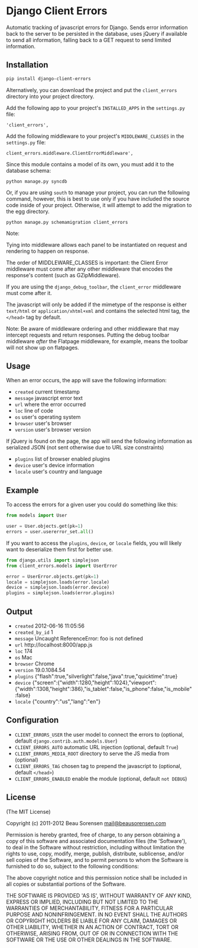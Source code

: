 # Django Client Errors

Automatic tracking of javascript errors for Django. Sends error information back to the 
server to be persisted in the database, uses jQuery if available to send all information, 
falling back to a GET request to send limited information.


## Installation

```bash
pip install django-client-errors
````

Alternatively, you can download the project and put the `client_errors` directory into 
your project directory.

Add the following app to your project's `INSTALLED_APPS` in the `settings.py` file:

````
'client_errors',
````

Add the following middleware to your project's `MIDDLEWARE_CLASSES` in the `settings.py` file:

````
client_errors.middleware.ClientErrorMiddleware',
````

Since this module contains a model of its own, you must add it to the database schema:

````
python manage.py syncdb
````

Or, if you are using `south` to manage your project, you can run the following command,
however, this is best to use only if you have included the source code inside of your project.
Otherwise, it will attempt to add the migration to the egg directory.

````
python manage.py schemamigration client_errors
````

Note:

Tying into middleware allows each panel to be instantiated on request and
rendering to happen on response.

The order of MIDDLEWARE_CLASSES is important: the Client Error middleware
must come after any other middleware that encodes the response's content
(such as GZipMiddleware).

If you are using the `django_debug_toolbar`, the `client_error` middleware must
come after it.

The javascript will only be added if the mimetype of the
response is either `text/html` or `application/xhtml+xml` and contains the selected
html tag, the `</head>` tag by default.

Note: Be aware of middleware ordering and other middleware that may
intercept requests and return responses.  Putting the debug toolbar
middleware *after* the Flatpage middleware, for example, means the
toolbar will not show up on flatpages.


## Usage

When an error occurs, the app will save the following information:

* `created` current timestamp
* `message` javascript error text
* `url` where the error occurred
* `loc` line of code
* `os` user's operating system
* `browser` user's browser
* `version` user's browser version

If jQuery is found on the page, the app will send the following information as 
serialized JSON (not sent otherwise due to URL size constraints)

* `plugins` list of browser enabled plugins
* `device` user's device information
* `locale` user's country and language


## Example

To access the errors for a given user you could do something like this:

```python
from models import User

user = User.objects.get(pk=1)
errors = user.usererror_set.all()
````

If you want to access the `plugins`, `device`, or `locale` fields, you will likely
want to deserialize them first for better use.

```python
from django.utils import simplejson
from client_errors.models import UserError

error = UserError.objects.get(pk=1)
locale = simplejson.loads(error.locale)
device = simplejson.loads(error.device)
plugins = simplejson.loads(error.plugins)
````


## Output

* `created` 2012-06-16 11:05:56
* `created_by_id` 1   
* `message` Uncaught ReferenceError: foo is not defined    
* `url` http://localhost:8000/app.js
* `loc` 174 
* `os` Mac 
* `browser` Chrome
* `version` 19.0.1084.54
* `plugins` {"flash":true,"silverlight":false,"java":true,"quicktime":true}
* `device` {"screen":{"width":1280,"height":1024},"viewport":{"width":1308,"height":386},"is_tablet":false,"is_phone":false,"is_mobile":false}
* `locale` {"country":"us","lang":"en"}


## Configuration

* `CLIENT_ERRORS_USER` the user model to connect the errors to (optional, default `django.contrib.auth.models.User`)
* `CLIENT_ERRORS_AUTO` automatic URL injection (optional, default `True`)
* `CLIENT_ERRORS_MEDIA_ROOT` directory to serve the JS media from (optional)
* `CLIENT_ERRORS_TAG` chosen tag to prepend the javascript to (optional, default `</head>`)
* `CLIENT_ERRORS_ENABLED` enable the module (optional, default `not DEBUG`)


## License

(The MIT License)

Copyright (c) 2011-2012 Beau Sorensen <mail@beausorensen.com>

Permission is hereby granted, free of charge, to any person obtaining
a copy of this software and associated documentation files (the
'Software'), to deal in the Software without restriction, including
without limitation the rights to use, copy, modify, merge, publish,
distribute, sublicense, and/or sell copies of the Software, and to
permit persons to whom the Software is furnished to do so, subject to
the following conditions:

The above copyright notice and this permission notice shall be
included in all copies or substantial portions of the Software.

THE SOFTWARE IS PROVIDED 'AS IS', WITHOUT WARRANTY OF ANY KIND,
EXPRESS OR IMPLIED, INCLUDING BUT NOT LIMITED TO THE WARRANTIES OF
MERCHANTABILITY, FITNESS FOR A PARTICULAR PURPOSE AND NONINFRINGEMENT.
IN NO EVENT SHALL THE AUTHORS OR COPYRIGHT HOLDERS BE LIABLE FOR ANY
CLAIM, DAMAGES OR OTHER LIABILITY, WHETHER IN AN ACTION OF CONTRACT,
TORT OR OTHERWISE, ARISING FROM, OUT OF OR IN CONNECTION WITH THE
SOFTWARE OR THE USE OR OTHER DEALINGS IN THE SOFTWARE.
